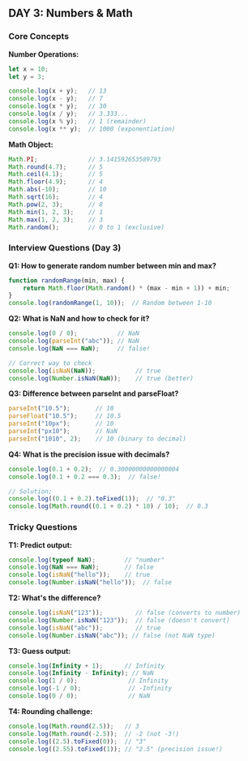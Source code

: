 ## DAY 3: Numbers & Math

### Core Concepts

**Number Operations:**
```javascript
let x = 10;
let y = 3;

console.log(x + y);   // 13
console.log(x - y);   // 7
console.log(x * y);   // 30
console.log(x / y);   // 3.333...
console.log(x % y);   // 1 (remainder)
console.log(x ** y);  // 1000 (exponentiation)
```

**Math Object:**
```javascript
Math.PI;              // 3.141592653589793
Math.round(4.7);      // 5
Math.ceil(4.1);       // 5
Math.floor(4.9);      // 4
Math.abs(-10);        // 10
Math.sqrt(16);        // 4
Math.pow(2, 3);       // 8
Math.min(1, 2, 3);    // 1
Math.max(1, 2, 3);    // 3
Math.random();        // 0 to 1 (exclusive)
```

### Interview Questions (Day 3)

**Q1: How to generate random number between min and max?**
```javascript
function randomRange(min, max) {
    return Math.floor(Math.random() * (max - min + 1)) + min;
}
console.log(randomRange(1, 10));  // Random between 1-10
```

**Q2: What is NaN and how to check for it?**
```javascript
console.log(0 / 0);           // NaN
console.log(parseInt("abc")); // NaN
console.log(NaN === NaN);     // false!

// Correct way to check
console.log(isNaN(NaN));           // true
console.log(Number.isNaN(NaN));    // true (better)
```

**Q3: Difference between parseInt and parseFloat?**
```javascript
parseInt("10.5");       // 10
parseFloat("10.5");     // 10.5
parseInt("10px");       // 10
parseInt("px10");       // NaN
parseInt("1010", 2);    // 10 (binary to decimal)
```

**Q4: What is the precision issue with decimals?**
```javascript
console.log(0.1 + 0.2);  // 0.30000000000000004
console.log(0.1 + 0.2 === 0.3);  // false!

// Solution:
console.log((0.1 + 0.2).toFixed(1));  // "0.3"
console.log(Math.round((0.1 + 0.2) * 10) / 10);  // 0.3
```

### Tricky Questions

**T1: Predict output:**
```javascript
console.log(typeof NaN);        // "number"
console.log(NaN === NaN);       // false
console.log(isNaN("hello"));    // true
console.log(Number.isNaN("hello"));  // false
```

**T2: What's the difference?**
```javascript
console.log(isNaN("123"));         // false (converts to number)
console.log(Number.isNaN("123"));  // false (doesn't convert)
console.log(isNaN("abc"));         // true
console.log(Number.isNaN("abc")); // false (not NaN type)
```

**T3: Guess output:**
```javascript
console.log(Infinity + 1);      // Infinity
console.log(Infinity - Infinity); // NaN
console.log(1 / 0);              // Infinity
console.log(-1 / 0);             // -Infinity
console.log(0 / 0);              // NaN
```

**T4: Rounding challenge:**
```javascript
console.log(Math.round(2.5));   // 3
console.log(Math.round(-2.5));  // -2 (not -3!)
console.log((2.5).toFixed(0));  // "3"
console.log((2.55).toFixed(1)); // "2.5" (precision issue!)
```
